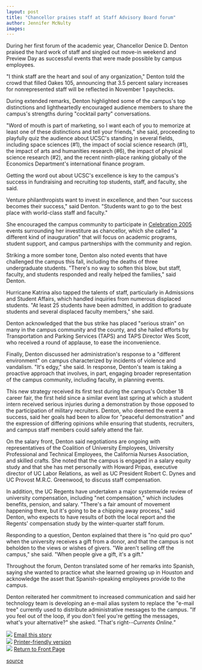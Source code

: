 ```yaml
---
layout: post
title: "Chancellor praises staff at Staff Advisory Board forum"
author: Jennifer McNulty
images:
---
```


During her first forum of the academic year, Chancellor Denice D. Denton praised the hard work of staff and singled out move-in weekend and Preview Day as successful events that were made possible by campus employees.

"I think staff are the heart and soul of any organization," Denton told the crowd that filled Oakes 105, announcing that 3.5 percent salary increases for nonrepresented staff will be reflected in November 1 paychecks.

During extended remarks, Denton highlighted some of the campus's top distinctions and lightheartedly encouraged audience members to share the campus's strengths during "cocktail party" conversations.

"Word of mouth is part of marketing, so I want each of you to memorize at least one of these distinctions and tell your friends," she said, proceeding to playfully quiz the audience about UCSC's standing in several fields, including space sciences (#1), the impact of social science research (#1), the impact of arts and humanities research (#6), the impact of physical science research (#2), and the recent ninth-place ranking globally of the Economics Department's international finance program.

Getting the word out about UCSC's excellence is key to the campus's success in fundraising and recruiting top students, staff, and faculty, she said.

Venture philanthropists want to invest in excellence, and then "our success becomes their success," said Denton. "Students want to go to the best place with world-class staff and faculty."

She encouraged the campus community to participate in [Celebration 2005][1] events surrounding her investiture as chancellor, which she called "a different kind of inauguration" that will focus on academic programs, student support, and campus partnerships with the community and region.

Striking a more somber tone, Denton also noted events that have challenged the campus this fall, including the deaths of three undergraduate students. "There's no way to soften this blow, but staff, faculty, and students responded and really helped the families," said Denton.

Hurricane Katrina also tapped the talents of staff, particularly in Admissions and Student Affairs, which handled inquiries from numerous displaced students. "At least 25 students have been admitted, in addition to graduate students and several displaced faculty members," she said.

Denton acknowledged that the bus strike has placed "serious strain" on many in the campus community and the county, and she hailed efforts by Transportation and Parking Services (TAPS) and TAPS Director Wes Scott, who received a round of applause, to ease the inconvenience.

Finally, Denton discussed her administration's response to a "different environment" on campus characterized by incidents of violence and vandalism. "It's edgy," she said. In response, Denton's team is taking a proactive approach that involves, in part, engaging broader representation of the campus community, including faculty, in planning events.

This new strategy received its first test during the campus's October 18 career fair, the first held since a similar event last spring at which a student intern received serious injuries during a demonstration by those opposed to the participation of military recruiters. Denton, who deemed the event a success, said her goals had been to allow for "peaceful demonstration" and the expression of differing opinions while ensuring that students, recruiters, and campus staff members could safely attend the fair.

On the salary front, Denton said negotiations are ongoing with representatives of the Coalition of University Employees, University Professional and Technical Employees, the California Nurses Association, and skilled crafts. She noted that the campus is engaged in a salary equity study and that she has met personally with Howard Pripas, executive director of UC Labor Relations, as well as UC President Robert C. Dynes and UC Provost M.R.C. Greenwood, to discuss staff compensation.

In addition, the UC Regents have undertaken a major systemwide review of university compensation, including "net compensation," which includes benefits, pension, and salary. "There's a fair amount of movement happening there, but it's going to be a chipping away process," said Denton, who expects to have results of both the local report and the Regents' compensation study by the winter-quarter staff forum.

Responding to a question, Denton explained that there is "no quid pro quo" when the university receives a gift from a donor, and that the campus is not beholden to the views or wishes of givers. "We aren't selling off the campus," she said. "When people give a gift, it's a gift."

Throughout the forum, Denton translated some of her remarks into Spanish, saying she wanted to practice what she learned growing up in Houston and acknowledge the asset that Spanish-speaking employees provide to the campus.

Denton reiterated her commitment to increased communication and said her technology team is developing an e-mail alias system to replace the "e-mail tree" currently used to distribute administrative messages to the campus. "If you feel out of the loop, if you don't feel you're getting the messages, what's your alternative?" she asked. "That's right--_Currents Online."_

![][2] [Email this story][3]  
![][2] [Printer-friendly version][4]  
![][2] [Return to Front Page][5]

[1]: http://celebration2005.ucsc.edu/
[2]: ../../images/bulletarrow.gif
[3]: javascript:url();document.f1.submit();
[4]: javascript:popUp();
[5]: http://currents.ucsc.edu/

[source](http://www1.ucsc.edu/currents/05-06/10-31/forum.asp "Permalink to forum")
